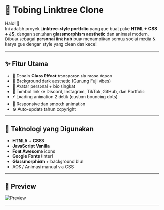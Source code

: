 # 🔗 Tobing Linktree Clone

Halo! 👋  
Ini adalah proyek **Linktree-style portfolio** yang gue buat pake **HTML + CSS + JS**, dengan sentuhan **glassmorphism aesthetic** dan animasi modern.  
Dibuat sebagai **personal link hub** buat menampilkan semua social media & karya gue dengan style yang clean dan kece!

---

## ✨ Fitur Utama

- 🔮 Desain **Glass Effect** transparan ala masa depan
- 🌙 Background dark aesthetic (Gunung Fuji vibes)
- 👤 Avatar personal + bio singkat
- 🧩 Tombol link ke Discord, Instagram, TikTok, GitHub, dan Portfolio
- ⚡ Loading animation 2 detik (custom bouncing dots)
- 🧠 Responsive dan smooth animation
- ⚙️ Auto-update tahun copyright

---

## 🚀 Teknologi yang Digunakan

- **HTML5** + **CSS3**
- **JavaScript Vanilla**
- **Font Awesome** icons
- **Google Fonts** (Inter)
- **Glassmorphism** + background blur
- AOS / Animasi manual via CSS

---

## 📸 Preview

![Preview](https://card.yogaariyanto.com) <!-- Ganti URL ini kalau punya -->

---
